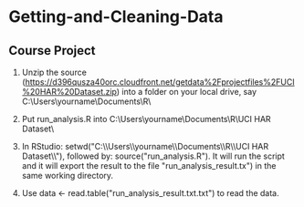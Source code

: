 Getting-and-Cleaning-Data
=========================

## Course Project

1. Unzip the source (https://d396qusza40orc.cloudfront.net/getdata%2Fprojectfiles%2FUCI%20HAR%20Dataset.zip) into a folder on your local drive, say C:\Users\yourname\Documents\R\

2. Put run_analysis.R into C:\Users\yourname\Documents\R\UCI HAR Dataset\

3. In RStudio: setwd("C:\\\\Users\\\\yourname\\\\Documents\\\\R\\\\UCI HAR Dataset\\\\"), followed by: source("run_analysis.R"). It will run the script and it will export the result to the file "run_analysis_result.tx") in the same working directory.

4. Use data <- read.table("run_analysis_result.txt.txt") to read the data.
